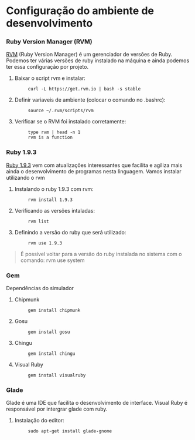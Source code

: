 Configuração do ambiente de desenvolvimento
==============================================

### Ruby Version Manager (RVM) ###

[RVM](https://rvm.io/rvm/install) (Ruby Version Manager) é um gerenciador de versões de Ruby. Podemos ter várias versões de ruby instalado na máquina e ainda podemos ter essa configuração por projeto.

1. Baixar o script rvm e instalar:
			
			curl -L https://get.rvm.io | bash -s stable

2. Definir variaveis de ambiente (colocar o comando no .bashrc):
		
			source ~/.rvm/scripts/rvm
	
3. Verificar se o RVM foi instalado corretamente:

			type rvm | head -n 1
			rvm is a function

### Ruby 1.9.3 ###

[Ruby 1.9.3](http://ruby-doc.org/core-1.9.3/) vem com atualizações interessantes que facilita e agiliza mais ainda o desenvolvimento de programas nesta linguagem.
Vamos instalar utilizando o rvm

1. Instalando o ruby 1.9.3 com rvm:

			rvm install 1.9.3

2. Verificando as versões intaladas:

			rvm list

3. Definindo a versão do ruby que será utilizado:

			rvm use 1.9.3

> É possível voltar para a versão do ruby instalada no sistema com o comando:
> 			rvm use system

### Gem ###

Dependências do simulador

1. Chipmunk

			gem install chipmunk

2. Gosu
	
			gem install gosu

3. Chingu

			gem install chingu

4. Visual Ruby

			gem install visualruby

### Glade ###

Glade é uma IDE que facilita o desenvolvimento de interface. Visual Ruby é responsável por intergrar glade com ruby.

1. Instalação do editor:

			sudo apt-get install glade-gnome	
